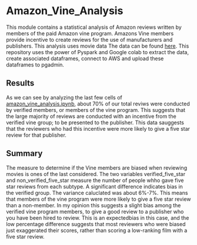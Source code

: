 # Amazon_Vine_Analysis
  This module contains a statistical analysis of Amazon reviews written by members of the paid Amazon vine program. Amazons Vine members provide incentive to create reviews 
  for the use of manufacturers and publishers. This analysis uses movie data The data can be found [here](https://s3.amazonaws.com/amazon-reviews-pds/tsv/amazon_reviews_us_Music_v1_00.tsv.gz).
  This repository uses the power of Pyspark and Google colab to extract the data, create associated dataframes, connect to AWS and upload these dataframes to pgadmin. 



## Results
As we can see by analyzing the last few cells of [amazon_vine_analysis.ipynb](https://github.com/K-Sharma95/Amazon_Vine_Analysis/blob/main/Vine_Review_Analysis.ipynb), about 70% of our total reviws were conducted by verified members, or members of the vine program. This suggests that the large majority of reviews are conducted with an incentive from the verified vine group; to be presented to the publisher. This data sauggests that the reviewers who had this incentive were more likely to give a five star review for that publisher. 

## Summary 

The measure to determine if the Vine members are biased when reviewing movies is ones of the last considered. The two variables verified_five_star and non_verified_five_star measure the number of people whho gave five star reviews from each subtype. A significant difference indicates bias in the verified group. The variance caluclated was about 6%-7%. This means that members of the vine program were more likely to give a five star review than a non-member. In my opinion this suggests a slight bias among the verified vine program members, to give a good review to a publisher who you have been hired to review. This is an expectedbias in this case, and the low percentage difference suggests that most reviewers who were biased just exaggerated their scores, rather than scoring a low-ranking film with a five star review. 
